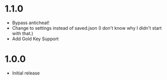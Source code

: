 # 1.1.0
- Bypass anticheat!
- Change to settings instead of saved.json (I don't know why I didn't start with that.)
- Add Gold Key Support

# 1.0.0
- Initial release